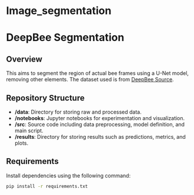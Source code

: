 # Image_segmentation
# DeepBee Segmentation

## Overview
This aims to segment the region of actual bee frames using a U-Net model, removing other elements. The dataset used is from [DeepBee Source](https://github.com/avsthigao/deepbee-source/tree/release-0.1/src/data/resources).

## Repository Structure
- **/data**: Directory for storing raw and processed data.
- **/notebooks**: Jupyter notebooks for experimentation and visualization.
- **/src**: Source code including data preprocessing, model definition, and main script.
- **/results**: Directory for storing results such as predictions, metrics, and plots.

## Requirements
Install dependencies using the following command:
```bash
pip install -r requirements.txt
